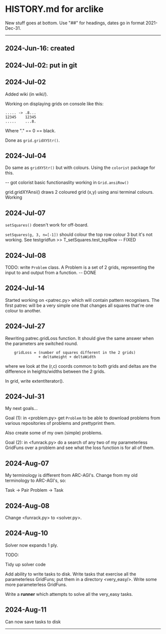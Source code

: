 # HISTORY.md for arclike

New stuff goes at bottom. Use "##" for headings, dates go in format 2021-Dec-31.

----

## 2024-Jun-16: created

## 2024-Jul-02: put in git

## 2024-Jul-02

Added wiki (in wiki/).

Working on displaying grids on console like this:

```
..... -> .8...
12345    12345
.....    ...8.
```

Where "." == 0 == black.

Done as `grid.gridXYStr()`.

## 2024-Jul-04

Do same as `gridXYStr()` but with colours. Using the `colorist` package for this.

-- got colorist basic functionaslity working in `Grid.ansiRow()`

grid.gridXYAnsi() draws 2 coloured grid (x,y) using ansi terminal colours. Working

## 2024-Jul-07

`setSquares()` doesn't work for off-board.

`setSquares(g, 3, n=[-1])` should colour the top row colour 3 but it's not working.
See testgridfun >> T_setSquares.test_topRow -- FIXED

## 2024-Jul-08

TODO: write `Problem` class. A Problem is a set of 2 grids, representing the
input to and output from a function. -- DONE


## 2024-Jul-14

Started working on <patrec.py> which will contain pattern recognisers.
The first patrec will be a very simple one that changes all squares that're one colour to another.

## 2024-Jul-27

Rewriting patrec.gridLoss function. It should give the same answer when the
parameters are switched round.

```
    gridLoss = (number of squares different in the 2 grids)
               + deltaHeight + deltaWidth
```

where we look at the (r,c) coords common to both grids and deltas are the
difference in heights/widths between the 2 grids.

In grid, write extentIterator().

## 2024-Jul-31

My next goals...

Goal (1): in <problem.py> get `Problem` to be able to download problems from
various repositories of problems and prettyprint them.

Also create some of my own (simple) problems.

Goal (2): in <funrack.py> do a search of any two of my parameterless GridFuns
over a problem and see what the loss function is for all of them.

## 2024-Aug-07

My terminology is different from ARC-AGI's. Change from my old terminology
to ARC-AGI's, so:

Task -> Pair
Problem -> Task

## 2024-Aug-08

Change <funrack.py> to <solver.py>.

## 2024-Aug-10

Solver now expands 1 ply.

TODO:

Tidy up solver code

Add ability to write tasks to disk. Write tasks that exercise all the
parameterless GridFuns; put them in a directory <very_easy/>.
Write some more parameterless GridFuns.

Write a **runner** which attempts to solve all the very_easy tasks.

## 2024-Aug-11

Can now save tasks to disk


----
